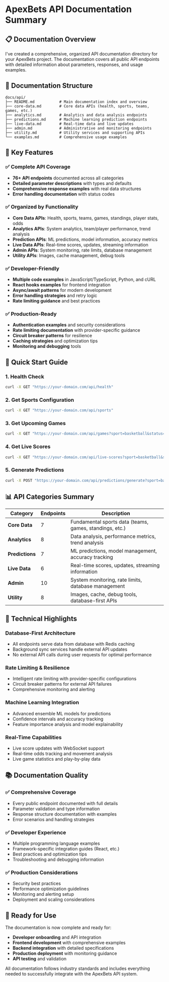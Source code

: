 # ApexBets API Documentation Summary

## 📋 Documentation Overview

I've created a comprehensive, organized API documentation directory for your ApexBets project. The documentation covers all public API endpoints with detailed information about parameters, responses, and usage examples.

## 📁 Documentation Structure

```
docs/api/
├── README.md           # Main documentation index and overview
├── core-data.md        # Core data APIs (health, sports, teams, games, etc.)
├── analytics.md        # Analytics and data analysis endpoints
├── predictions.md      # Machine learning prediction endpoints
├── live-data.md        # Real-time data and live updates
├── admin.md            # Administrative and monitoring endpoints
├── utility.md          # Utility services and supporting APIs
└── examples.md         # Comprehensive usage examples
```

## 🎯 Key Features

### ✅ Complete API Coverage
- **76+ API endpoints** documented across all categories
- **Detailed parameter descriptions** with types and defaults
- **Comprehensive response examples** with real data structures
- **Error handling documentation** with status codes

### ✅ Organized by Functionality
- **Core Data APIs**: Health, sports, teams, games, standings, player stats, odds
- **Analytics APIs**: System analytics, team/player performance, trend analysis
- **Prediction APIs**: ML predictions, model information, accuracy metrics
- **Live Data APIs**: Real-time scores, updates, streaming information
- **Admin APIs**: System monitoring, rate limits, database management
- **Utility APIs**: Images, cache management, debug tools

### ✅ Developer-Friendly
- **Multiple code examples** in JavaScript/TypeScript, Python, and cURL
- **React hooks examples** for frontend integration
- **Async/await patterns** for modern development
- **Error handling strategies** and retry logic
- **Rate limiting guidance** and best practices

### ✅ Production-Ready
- **Authentication examples** and security considerations
- **Rate limiting documentation** with provider-specific guidance
- **Circuit breaker patterns** for resilience
- **Caching strategies** and optimization tips
- **Monitoring and debugging** tools

## 🚀 Quick Start Guide

### 1. Health Check
```bash
curl -X GET "https://your-domain.com/api/health"
```

### 2. Get Sports Configuration
```bash
curl -X GET "https://your-domain.com/api/sports"
```

### 3. Get Upcoming Games
```bash
curl -X GET "https://your-domain.com/api/games?sport=basketball&status=scheduled&limit=10"
```

### 4. Get Live Scores
```bash
curl -X GET "https://your-domain.com/api/live-scores?sport=basketball&status=live"
```

### 5. Generate Predictions
```bash
curl -X POST "https://your-domain.com/api/predictions/generate?sport=basketball&league=NBA"
```

## 📊 API Categories Summary

| Category | Endpoints | Description |
|----------|-----------|-------------|
| **Core Data** | 7 | Fundamental sports data (teams, games, standings, etc.) |
| **Analytics** | 8 | Data analysis, performance metrics, trend analysis |
| **Predictions** | 7 | ML predictions, model management, accuracy tracking |
| **Live Data** | 6 | Real-time scores, updates, streaming information |
| **Admin** | 10 | System monitoring, rate limits, database management |
| **Utility** | 8 | Images, cache, debug tools, database-first APIs |

## 🔧 Technical Highlights

### Database-First Architecture
- All endpoints serve data from database with Redis caching
- Background sync services handle external API updates
- No external API calls during user requests for optimal performance

### Rate Limiting & Resilience
- Intelligent rate limiting with provider-specific configurations
- Circuit breaker patterns for external API failures
- Comprehensive monitoring and alerting

### Machine Learning Integration
- Advanced ensemble ML models for predictions
- Confidence intervals and accuracy tracking
- Feature importance analysis and model explainability

### Real-Time Capabilities
- Live score updates with WebSocket support
- Real-time odds tracking and movement analysis
- Live game statistics and play-by-play data

## 📚 Documentation Quality

### ✅ Comprehensive Coverage
- Every public endpoint documented with full details
- Parameter validation and type information
- Response structure documentation with examples
- Error scenarios and handling strategies

### ✅ Developer Experience
- Multiple programming language examples
- Framework-specific integration guides (React, etc.)
- Best practices and optimization tips
- Troubleshooting and debugging information

### ✅ Production Considerations
- Security best practices
- Performance optimization guidelines
- Monitoring and alerting setup
- Deployment and scaling considerations

## 🎉 Ready for Use

The documentation is now complete and ready for:
- **Developer onboarding** and API integration
- **Frontend development** with comprehensive examples
- **Backend integration** with detailed specifications
- **Production deployment** with monitoring guidance
- **API testing** and validation

All documentation follows industry standards and includes everything needed to successfully integrate with the ApexBets API system.
